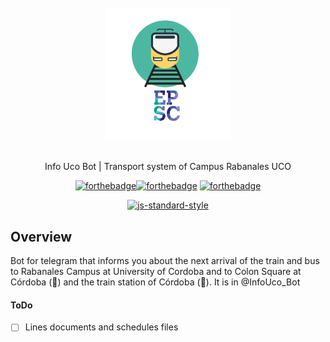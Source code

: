 <div align="center">
<br>
<img width="200" src="/docs/logoUcoBot.png" alt="InfoUcoBot">
<br>
<br>
</div>

<p align="center" color="#6a737d">
 Info Uco Bot | Transport system of Campus Rabanales UCO
</p>

<div align="center">

[![forthebadge](http://forthebadge.com/images/badges/you-didnt-ask-for-this.svg)](http://forthebadge.com)[![forthebadge](http://forthebadge.com/images/badges/built-with-love.svg)](http://forthebadge.com) [![forthebadge](http://forthebadge.com/images/badges/winter-is-coming.svg)](http://forthebadge.com)
</div>

<div align="center">

[![js-standard-style](https://cdn.rawgit.com/feross/standard/master/badge.svg)](https://github.com/feross/standard)
</div>

## Overview

Bot for telegram that informs you about the next arrival of the train and bus to Rabanales Campus at University of Cordoba and to Colon Square at Córdoba (:bus:) and the train station of Córdoba (:train:). It is in @InfoUco_Bot
#### ToDo
- [ ] Lines documents and schedules files
